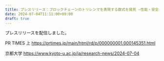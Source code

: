 ```yaml
---
title: プレスリリース：ブロックチェーンのトリレンマを表現する数式を発見 ―性能・安全性・分権性のうち2つだけが成立することを立証― (2024年 7月)
date: 2024-07-04T11:11:00+09:00
draft: true
---
```

プレスリリースを配信しました。

PR TIMES 上
https://prtimes.jp/main/html/rd/p/000000001.000145351.html

京都大学
https://www.kyoto-u.ac.jp/ja/research-news/2024-07-04

